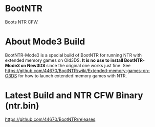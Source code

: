 # BootNTR

Boots NTR CFW.

# About Mode3 Build

BootNTR-Mode3 is a special build of BootNTR for running NTR with extended memory games on Old3DS.
**It is no use to install BootNTR-Mode3 on New3DS** since the original one works just fine.
See https://github.com/44670/BootNTR/wiki/Extended-memory-games-on-O3DS for how to launch extended memory games with NTR.

# Latest Build and NTR CFW Binary (ntr.bin)

https://github.com/44670/BootNTR/releases

